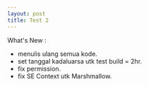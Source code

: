 ```yaml
---
layout: post
title: Test 2
---
```


What's New :

* menulis ulang semua kode.
* set tanggal kadaluarsa utk test build = 2hr.
* fix permission.
* fix SE Context utk Marshmallow.